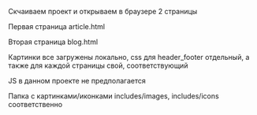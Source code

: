 Скчаиваем проект и открываем в браузере 2 страницы

Первая страница article.html

Вторая страница blog.html

Картинки все загружены локально, css для header_footer отдельный, а также для каждой страницы свой, соответствующий

JS в данном проекте не предполагается

Папка с картинками/иконками includes/images, includes/icons соответственно
